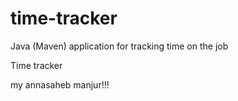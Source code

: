 # time-tracker
Java (Maven) application for tracking time on the job

Time tracker

my annasaheb manjur!!!
